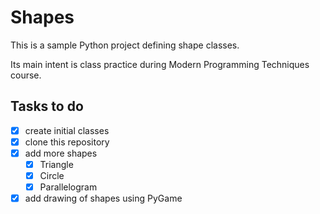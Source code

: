 # Shapes

This is a sample Python project defining shape classes.

Its main intent is class practice during Modern Programming Techniques course.

## Tasks to do

- [X] create initial classes
- [X] clone this repository
- [X] add more shapes
    - [X] Triangle
    - [X] Circle
    - [X] Parallelogram
- [X] add drawing of shapes using PyGame
